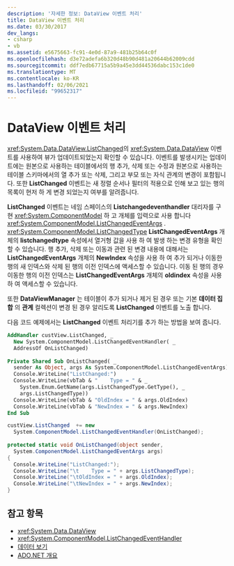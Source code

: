 ```yaml
---
description: '자세한 정보: DataView 이벤트 처리'
title: DataView 이벤트 처리
ms.date: 03/30/2017
dev_langs:
- csharp
- vb
ms.assetid: e5675663-fc91-4e0d-87a9-481b25b64c0f
ms.openlocfilehash: d3e72adefa6b320d48b90d481a20644b62009cdd
ms.sourcegitcommit: ddf7edb67715a5b9a45e3dd44536dabc153c1de0
ms.translationtype: MT
ms.contentlocale: ko-KR
ms.lasthandoff: 02/06/2021
ms.locfileid: "99652317"
---
```

# <a name="handling-dataview-events"></a>DataView 이벤트 처리

<xref:System.Data.DataView.ListChanged>의 <xref:System.Data.DataView> 이벤트를 사용하여 뷰가 업데이트되었는지 확인할 수 있습니다. 이벤트를 발생시키는 업데이트에는 원본으로 사용하는 테이블에서의 행 추가, 삭제 또는 수정과 원본으로 사용하는 테이블 스키마에서의 열 추가 또는 삭제, 그리고 부모 또는 자식 관계의 변경이 포함됩니다. 또한 **ListChanged** 이벤트는 새 정렬 순서나 필터의 적용으로 인해 보고 있는 행의 목록이 현저 하 게 변경 되었는지 여부를 알려줍니다.  
  
 **ListChanged** 이벤트는 네임 스페이스의 **Listchangedeventhandler** 대리자를 구현 <xref:System.ComponentModel> 하 고 개체를 입력으로 사용 합니다 <xref:System.ComponentModel.ListChangedEventArgs> . <xref:System.ComponentModel.ListChangedType> **ListChangedEventArgs** 개체의 **listchangedtype** 속성에서 열거형 값을 사용 하 여 발생 하는 변경 유형을 확인할 수 있습니다. 행 추가, 삭제 또는 이동과 관련 된 변경 내용에 대해서는 **ListChangedEventArgs** 개체의 **NewIndex** 속성을 사용 하 여 추가 되거나 이동한 행의 새 인덱스와 삭제 된 행의 이전 인덱스에 액세스할 수 있습니다. 이동 된 행의 경우 이동한 행의 이전 인덱스는 **ListChangedEventArgs** 개체의 **oldindex** 속성을 사용 하 여 액세스할 수 있습니다.  
  
 또한 **DataViewManager** 는 테이블이 추가 되거나 제거 된 경우 또는 기본 **데이터 집합** 의 **관계** 컬렉션이 변경 된 경우 알리도록 **ListChanged** 이벤트를 노출 합니다.  
  
 다음 코드 예제에서는 **ListChanged** 이벤트 처리기를 추가 하는 방법을 보여 줍니다.  
  
```vb  
AddHandler custView.ListChanged, _  
  New System.ComponentModel.ListChangedEventHandler( _  
  AddressOf OnListChanged)  
  
Private Shared Sub OnListChanged( _  
  sender As Object, args As System.ComponentModel.ListChangedEventArgs)  
  Console.WriteLine("ListChanged:")  
  Console.WriteLine(vbTab & "    Type = " & _  
    System.Enum.GetName(args.ListChangedType.GetType(), _  
    args.ListChangedType))  
  Console.WriteLine(vbTab & "OldIndex = " & args.OldIndex)  
  Console.WriteLine(vbTab & "NewIndex = " & args.NewIndex)  
End Sub  
```  
  
```csharp  
custView.ListChanged  += new
  System.ComponentModel.ListChangedEventHandler(OnListChanged);  
  
protected static void OnListChanged(object sender,
  System.ComponentModel.ListChangedEventArgs args)  
{  
  Console.WriteLine("ListChanged:");  
  Console.WriteLine("\t    Type = " + args.ListChangedType);  
  Console.WriteLine("\tOldIndex = " + args.OldIndex);  
  Console.WriteLine("\tNewIndex = " + args.NewIndex);  
}  
```  
  
## <a name="see-also"></a>참고 항목

- <xref:System.Data.DataView>
- <xref:System.ComponentModel.ListChangedEventHandler>
- [데이터 보기](dataviews.md)
- [ADO.NET 개요](../ado-net-overview.md)
